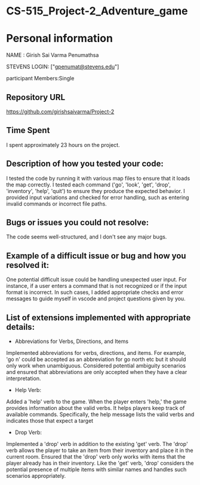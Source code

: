 # CS-515_Project-2_Adventure_game


# Personal information
NAME : Girish Sai Varma Penumathsa

STEVENS LOGIN: ["gpenumat@stevens.edu"]

participant Members:Single




##  Repository URL
https://github.com/girishsaivarma/Project-2





##  Time Spent

I spent approximately 23 hours on the project. 





## Description of how you tested your code:

I tested the code by running it with various map files to ensure that it loads the map correctly.
I tested each command ('go', 'look', 'get', 'drop', 'inventory', 'help', 'quit') to ensure they produce the expected behavior.
I provided input variations and checked for error handling, such as entering invalid commands or incorrect file paths.





##  Bugs or issues you could not resolve:

The code seems well-structured, and I don't see any major bugs.





##  Example of a difficult issue or bug and how you resolved it:

One potential difficult issue could be handling unexpected user input. For instance, if a user enters a command that is not recognized or if the input format is incorrect. In such cases, I added appropriate checks and error messages to guide myself in vscode and project questions given by you.





##  List of extensions implemented with appropriate details:



 * Abbreviations for Verbs, Directions, and Items
   
Implemented abbreviations for verbs, directions, and items.
For example, 'go n' could be accepted as an abbreviation for go north etc but it should only work when unambiguous.
Considered potential ambiguity scenarios and ensured that abbreviations are only accepted when they have a clear interpretation.





* Help Verb:

Added a 'help' verb to the game.
When the player enters 'help,' the game provides information about the valid verbs. It helps players keep track of available commands.
Specifically, the help message lists the valid verbs and indicates those that expect a target 






* Drop Verb:

Implemented a 'drop' verb in addition to the existing 'get' verb.
The 'drop' verb allows the player to take an item from their inventory and place it in the current room.
Ensured that the 'drop' verb only works with items that the player already has in their inventory.
Like the 'get' verb, 'drop' considers the potential presence of multiple items with similar names and handles such scenarios appropriately.




















